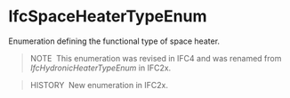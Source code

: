 # IfcSpaceHeaterTypeEnum

Enumeration defining the functional type of space heater.

> NOTE&nbsp; This enumeration was revised in IFC4 and was renamed from _IfcHydronicHeaterTypeEnum_ in IFC2x.

> HISTORY&nbsp; New enumeration in IFC2x.

